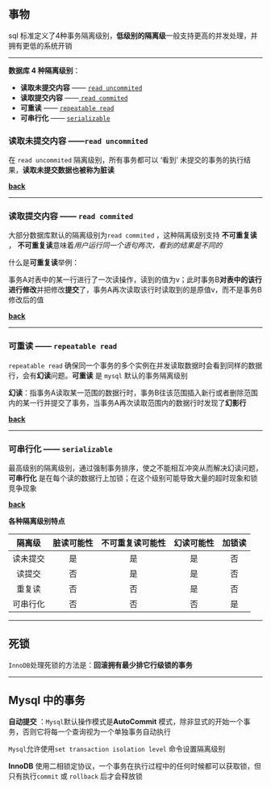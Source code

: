 ## 事物

sql  标准定义了4种事务隔离级别，**低级别的隔离级**一般支持更高的并发处理，并拥有更低的系统开销

----

<a name="level">**数据库 4 种隔离级别**：</a>

+ **读取未提交内容** —— <a href="#read_uncommited">`read uncommited`</a>
+ **读取提交内容** ——<a href="#read_commited"> `read commited`</a>
+ **可重读** —— <a href="#repeatable_read"> `repeatable read`</a>
+ **可串行化** —— <a href="#serializable">`serializable`</a>



### **读取未提交内容** ——<a name="read_uncommited">`read uncommited`</a>

在 `read uncommited` 隔离级别，所有事务都可以 ‘看到’ 未提交的事务的执行结果，**读取未提交数据也被称为脏读**

<a href="#level">**back**</a>

-----

### **读取提交内容** ——<a name="#read_commited"> `read commited`</a>

大部分数据库默认的隔离级别为`read commited` ，这种隔离级别支持  **不可重复读** ， **不可重复读**意味着*用户运行同一个语句两次，看到的结果是不同的*



什么是**可重复读**举例：

事务A对表中的某一行进行了一次读操作，读到的值为v；此时事务B**对表中的该行进行修改**并把修改**提交**了，事务A再次读取该行时读取到的是原值v，而不是事务B修改后的值



<a href="#level">**back**</a>

---

### **可重读** —— <a name="#repeatable_read"> `repeatable read`</a>

`repeatable read` 确保同一个事务的多个实例在并发读取数据时会看到同样的数据行，会有**幻读**问题。**可重读** 是 `mysql`  默认的事务隔离级别



**幻读**：指事务A读取某一范围的数据行时，事务B往该范围插入新行或者删除范围内的某一行并提交了事务，当事务A再次读取范围内的数据行时发现了**幻影行**

<a href="#level">**back**</a>

-----

### **可串行化** —— <a name="#serializable">`serializable`</a>

最高级别的隔离级别，通过强制事务排序，使之不能相互冲突从而解决幻读问题， **可串行化** 是在每个读的数据行上加锁；在这个级别可能导致大量的超时现象和锁竞争现象

<a href="#level">**back**</a>



**各种隔离级别特点**

| 隔离级  | 脏读可能性 | 不可重复读可能性 | 幻读可能性 | 加锁读  |
| :--: | :---: | :------: | :---: | :--: |
| 读未提交 |   是   |    是     |   是   |  否   |
| 读提交  |   否   |    是     |   是   |  否   |
| 重复读  |   否   |    否     |   是   |  否   |
| 可串行化 |   否   |    否     |   否   |  是   |

----



## 死锁

`InnoDB`处理死锁的方法是：**回滚拥有最少排它行级锁的事务**

---

## Mysql 中的事务



**自动提交** ：`Mysql`默认操作模式是**AutoCommit** 模式，除非显式的开始一个事务，否则它将每一个查询视为一个单独事务自动执行

`Mysql`允许使用`set transaction isolation level` 命令设置隔离级别



**InnoDB** 使用二相锁定协议，一个事务在执行过程中的任何时候都可以获取锁，但只有执行`commit` 或 `rollback` 后才会释放锁